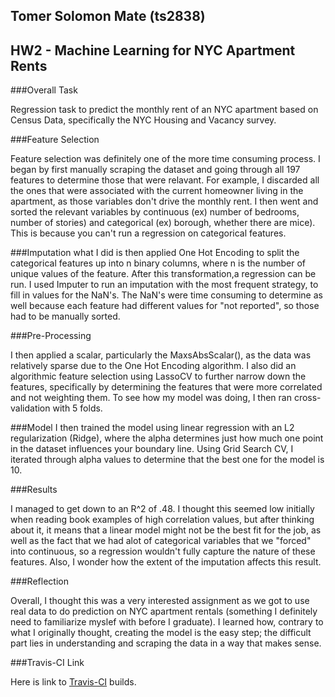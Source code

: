 ## Tomer Solomon Mate (ts2838)
## HW2 - Machine Learning for NYC Apartment Rents

###Overall Task

Regression task to predict the monthly rent of an NYC apartment based on Census Data, specifically the NYC Housing and Vacancy survey.


###Feature Selection

Feature selection was definitely one of the more time consuming process. I began by first manually scraping the dataset and going through all 197 features to determine those that were relavant. For example, I discarded all the ones that were associated with the current homeowner living in the apartment, as those variables don't drive the monthly rent. I then went and sorted the relevant variables by continuous (ex) number of bedrooms, number of stories) and categorical (ex) borough, whether there are mice). This is because you can't run a regression on categorical features.

###Imputation
what I did is then applied One Hot Encoding to split the categorical features up into n binary columns, where n is the number of unique values of the feature. After this transformation,a regression can be run. I used Imputer to run an imputation with the most frequent strategy, to fill in values for the NaN's. The NaN's were time consuming to determine as well because each feature had different values for "not reported", so those had to be manually sorted. 


###Pre-Processing

I then applied a scalar, particularly the MaxsAbsScalar(), as the data was relatively sparse due to the One Hot Encoding algorithm. I also did an algorithmic feature selection using LassoCV to further narrow down the features, specifically by determining the features that were more correlated and not weighting them. To see how my model was doing, I then ran cross-validation with 5 folds.

###Model
I then trained the model using linear regression with an L2 regularization (Ridge), where the alpha determines just how much one point in the dataset influences your boundary line. Using Grid Search CV, I iterated through alpha values to determine that the best one for the model is 10.

###Results

I managed to get down to an R^2 of .48. I thought this seemed low initially when reading book examples of high correlation values, but after thinking about it, it means that a linear model might not be the best fit for the job, as well as the fact that we had alot of categorical variables that we "forced" into continuous, so a regression wouldn't fully capture the nature of these features. Also, I wonder how the extent of the imputation affects this result.

###Reflection

Overall, I thought this was a very interested assignment as we got to use real data to do prediction on NYC apartment rentals (something I definitely need to familiarize myslef with before I graduate). I learned how, contrary to what I originally thought, creating the model is the easy step; the difficult part lies in understanding and scraping the data in a way that makes sense.


###Travis-CI Link

Here is link to [Travis-CI](https://travis-ci.com/AppliedMachineLearning/homework-ii-tomersolomon) builds.




